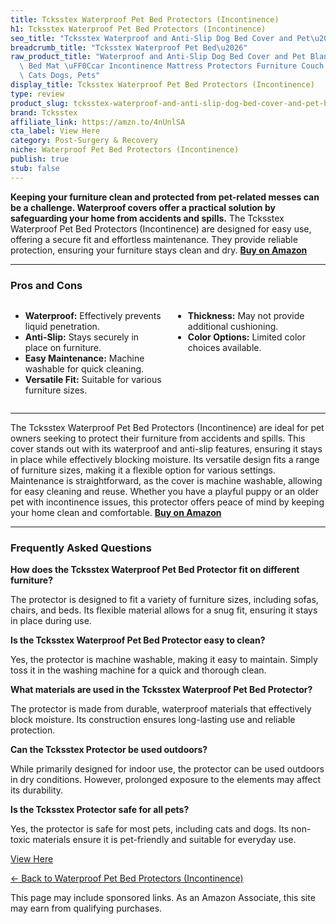 ```yaml
---
title: Tcksstex Waterproof Pet Bed Protectors (Incontinence)
h1: Tcksstex Waterproof Pet Bed Protectors (Incontinence)
seo_title: "Tcksstex Waterproof and Anti-Slip Dog Bed Cover and Pet\u2026"
breadcrumb_title: "Tcksstex Waterproof Pet Bed\u2026"
raw_product_title: "Waterproof and Anti-Slip Dog Bed Cover and Pet Blanket Sofa Pet\
  \ Bed Mat \uFF0Ccar Incontinence Mattress Protectors Furniture Couch Cover for Most\
  \ Cats Dogs, Pets"
display_title: Tcksstex Waterproof Pet Bed Protectors (Incontinence)
type: review
product_slug: tcksstex-waterproof-and-anti-slip-dog-bed-cover-and-pet-blanket-sofa-pe-7bdfd1de
brand: Tcksstex
affiliate_link: https://amzn.to/4nUnlSA
cta_label: View Here
category: Post-Surgery & Recovery
niche: Waterproof Pet Bed Protectors (Incontinence)
publish: true
stub: false
---
```


<div id="intro" class="full-width">
  <p><strong>Keeping your furniture clean and protected from pet-related messes can be a challenge. Waterproof covers offer a practical solution by safeguarding your home from accidents and spills.</strong> The Tcksstex Waterproof Pet Bed Protectors (Incontinence) are designed for easy use, offering a secure fit and effortless maintenance. They provide reliable protection, ensuring your furniture stays clean and dry. <a href="https://amzn.to/4nUnlSA" rel="nofollow sponsored noopener" target="_blank"><strong>Buy on Amazon</strong></a></p>
</div>

<hr />
<h3 id="pros-cons">Pros and Cons</h3>
<div class="pc-grid" style="display:grid;grid-template-columns:1fr 1fr;gap:16px;">
  <ul>
    <li><strong>Waterproof:</strong> Effectively prevents liquid penetration.</li>
    <li><strong>Anti-Slip:</strong> Stays securely in place on furniture.</li>
    <li><strong>Easy Maintenance:</strong> Machine washable for quick cleaning.</li>
    <li><strong>Versatile Fit:</strong> Suitable for various furniture sizes.</li>
  </ul>
  <ul>
    <li><strong>Thickness:</strong> May not provide additional cushioning.</li>
    <li><strong>Color Options:</strong> Limited color choices available.</li>
  </ul>
</div>
<hr />

<div class="full-width">
  <p>The Tcksstex Waterproof Pet Bed Protectors (Incontinence) are ideal for pet owners seeking to protect their furniture from accidents and spills. This cover stands out with its waterproof and anti-slip features, ensuring it stays in place while effectively blocking moisture. Its versatile design fits a range of furniture sizes, making it a flexible option for various settings. Maintenance is straightforward, as the cover is machine washable, allowing for easy cleaning and reuse. Whether you have a playful puppy or an older pet with incontinence issues, this protector offers peace of mind by keeping your home clean and comfortable. <a href="https://amzn.to/4nUnlSA" rel="nofollow sponsored noopener" target="_blank"><strong>Buy on Amazon</strong></a></p>
</div>

<hr />
<h3 id="faqs">Frequently Asked Questions</h3>

<p><strong>How does the Tcksstex Waterproof Pet Bed Protector fit on different furniture?</strong></p>
<p>The protector is designed to fit a variety of furniture sizes, including sofas, chairs, and beds. Its flexible material allows for a snug fit, ensuring it stays in place during use.</p>

<p><strong>Is the Tcksstex Waterproof Pet Bed Protector easy to clean?</strong></p>
<p>Yes, the protector is machine washable, making it easy to maintain. Simply toss it in the washing machine for a quick and thorough clean.</p>

<p><strong>What materials are used in the Tcksstex Waterproof Pet Bed Protector?</strong></p>
<p>The protector is made from durable, waterproof materials that effectively block moisture. Its construction ensures long-lasting use and reliable protection.</p>

<p><strong>Can the Tcksstex Protector be used outdoors?</strong></p>
<p>While primarily designed for indoor use, the protector can be used outdoors in dry conditions. However, prolonged exposure to the elements may affect its durability.</p>

<p><strong>Is the Tcksstex Protector safe for all pets?</strong></p>
<p>Yes, the protector is safe for most pets, including cats and dogs. Its non-toxic materials ensure it is pet-friendly and suitable for everyday use.</p>
<p><a class="btn" href="https://amzn.to/4nUnlSA" target="_blank" rel="nofollow sponsored noopener">View Here</a></p>
<p><a href="/roundups/post-surgery-recovery/waterproof-pet-bed-protectors-incontinence-/">← Back to Waterproof Pet Bed Protectors (Incontinence)</a></p>
<aside class="disclosure">This page may include sponsored links. As an Amazon Associate, this site may earn from qualifying purchases.</aside>
